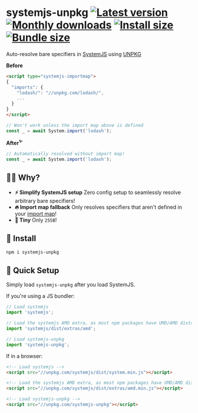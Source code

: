 # systemjs-unpkg [![Latest version](https://badgen.net/npm/v/systemjs-unpkg)](https://npm.im/systemjs-unpkg) [![Monthly downloads](https://badgen.net/npm/dm/systemjs-unpkg)](https://npm.im/systemjs-unpkg) [![Install size](https://packagephobia.now.sh/badge?p=systemjs-unpkg)](https://packagephobia.now.sh/result?p=systemjs-unpkg) [![Bundle size](https://badgen.net/bundlephobia/minzip/systemjs-unpkg)](https://bundlephobia.com/result?p=systemjs-unpkg)

Auto-resolve bare specifiers in [SystemJS](https://github.com/systemjs/systemjs) using [UNPKG](https://unpkg.com)

**Before**

```html
<script type="systemjs-importmap">
{
  "imports": {
    "lodash/": "//unpkg.com/lodash/",
    ...
  }
}
</script>
```

```js
// Won't work unless the import map above is defined
const _ = await System.import('lodash');
```

**After<sup>✨</sup>**

```js
// Automatically resolved without import map!
const _ = await System.import('lodash');
```

## 🙋‍♂️ Why?
- **⚡️ Simplify SystemJS setup** Zero config setup to seamlessly resolve arbitrary bare specifiers!
- **🔥 Import map fallback** Only resolves specifiers that aren't defined in your [import map](https://github.com/systemjs/systemjs/blob/master/docs/import-maps.md)!
- **🐥 Tiny** Only `255B`!

## 🚀 Install
```sh
npm i systemjs-unpkg
```

## 🚦 Quick Setup
Simply load `systemjs-unpkg` after you load SystemJS.

If you're using a JS bundler:

```js
// Load systemjs
import 'systemjs';

// Load the systemjs AMD extra, as most npm packages have UMD/AMD distributions
import 'systemjs/dist/extras/amd';

// Load systemjs-unpkg
import 'systemjs-unpkg';
```

If in a browser:

```html
<!-- Load systemjs -->
<script src="//unpkg.com/systemjs/dist/system.min.js"></script>

<!-- Load the systemjs AMD extra, as most npm packages have UMD/AMD distributions -->
<script src="//unpkg.com/systemjs/dist/extras/amd.min.js"></script>

<!-- Load systemjs-unpkg -->
<script src="//unpkg.com/systemjs-unpkg"></script>
```

